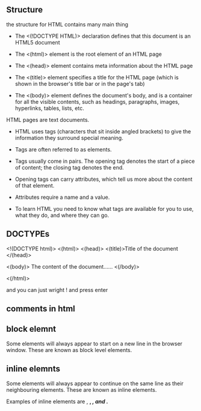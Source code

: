 ## Structure
the structure for HTML contains many  main thing

- The <(!DOCTYPE HTML)> declaration defines that this document is an HTML5 document

- The <(html)> element is the root element of an HTML page

- The <(head)> element contains meta information about the HTML page

- The <(title)> element specifies a title for the HTML page (which is shown in the browser's title bar or in the page's tab)

- The <(body)> element defines the document's body, and is a container for all the visible contents, such as headings, paragraphs, images, hyperlinks, tables, lists, etc.

HTML pages are text documents.

- HTML uses tags (characters that sit inside angled
brackets) to give the information they surround special
meaning.

- Tags are often referred to as elements.
- Tags usually come in pairs. The opening tag denotes
the start of a piece of content; the closing tag denotes
the end.

- Opening tags can carry attributes, which tell us more
about the content of that element.
- Attributes require a name and a value.

- To learn HTML you need to know what tags are
available for you to use, what they do, and where they
can go.

## DOCTYPEs

<!(DOCTYPE html)>
<(html)>
<(head)>
<(title)>Title of the document</title>
</(head)>

<(body)>
The content of the document......
<(/body)>

<(/html)>

and you can just wright ! and press enter 

## comments in html 

<!-- -->
 
 ## block elemnt 

 Some elements will always
appear to start on a new line in
the browser window. These are
known as block level elements.

## inline elemnts 

Some elements will always
appear to continue on the
same line as their neighbouring
elements. These are known as
inline elements.

Examples of inline elements are
<a>, <b>, <em>, and <img>.